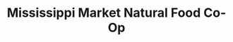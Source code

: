 ---
title: "Mississippi Market Natural Food Co-Op"
url: /saint-paul/mississippi-market-natural-food-co-op/
shop: supermarket
---